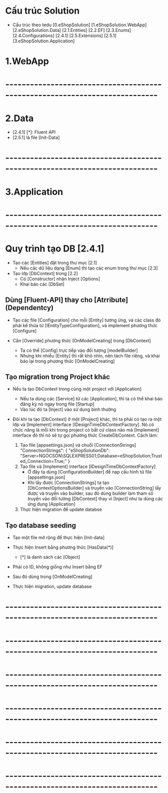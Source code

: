 # Cấu trúc Solution
- Cấu trúc theo tedu
    [0.eShopSolution]
        [1.eShopSolution.WebApp]
        [2.eShopSolution.Data]
            [2.1.Entities]
                <!-- Product.cs -->
            [2.2.EF]
                <!-- EShopDbContext.cs -->
            [2.3.Enums]
            [2.4.Configurations]
                <!-- ProductConfiguration.cs --> [2.4.1]
            [2.5.Extensions]
                <!-- ModelBuilderExtension.cs -->   [2.5.1]
        [3.eShopSolution.Application]

# 1.WebApp

# ---------------------------------------------------------------------------
# 2.Data
- [2.4.1] [*]: Fluent API
    <!-- https://www.learnentityframeworkcore.com/configuration/fluent-api -->
- [2.5.1] là file [Init-Data]

# ---------------------------------------------------------------------------
# 3.Application

# ---------------------------------------------------------------------------
# Quy trình tạo DB [2.4.1]
- Tạo các [Entities] đặt trong thư mục [2.1]
    - Nếu các dữ liệu dạng [Enum] thì tạo các enum trong thư mục [2.3]
- Tạo lớp [DbContext] trong [2.2]
    - Có [Constructor] nhận Inject [Options]
        <!-- public EShopDbContext(DbContextOptions<EShopDbContext> options) : base(options) -->
    - Khai báo các [DbSet]
        <!-- public DbSet<Product> Products { get; set; } -->

## Dùng [Fluent-API] thay cho [Atrribute] (Dependentcy)
- Tạo các file [Configuration] cho mỗi [Entity] tương ứng, và các class đó phải kế thừa từ [IEntityTypeConfiguration<Product>], và implement phương thức [Configure]
    <!-- 
        class ProductConfiguration : IEntityTypeConfiguration<Product>
        {
            public void Configure(EntityTypeBuilder<Product> builder)
            {
                builder.ToTable("AppConfigs");

                builder.HasKey(p => p.Key);

                builder.Property(p => p.Value)
                    .IsRequired(true);
            }
        } 
    -->

- Cần [Override] phương thức [OnModelCreating] trong [DbContext]
    - Ta có thể [Config] trực tiếp vào đối tượng [modelBuilder] 
        <!-- modelBuilder.Entity<Product>().Property(t => t.ProductDate).IsRequired(); -->
    - Nhưng khi nhiều [Entity] thì rất khó nhìn, nên tách file riêng, và khai báo lại trong phương thức [OnModelCreating]
        <!-- modelBuilder.ApplyConfiguration(new ProductConfiguration()); -->

## Tạo migration trong Project khác
- Nếu ta tạo DbContext trong cùng một project với [Application]
    - Nếu ta dùng các [Service] từ các [Application], thì ta có thể khai báo đăng ký nó ngay trong file [Startup]
        <!-- services.AddDbContext<AppDbContext>(options =>
            {  
                options.UseSqlServer(Configuration.GetConnectionString("AppDbContext"));
            }); 
        -->
    - Vào lúc đó ta [Inject] vào sử dụng bình thường
        <!-- public ApplicationDbContext(DbContextOptions<ApplicationDbContext> options) : base(options) { } -->

- Đôi khi ta tạo [DbContext] ở một [Project] khác, thì ta phải có tạo ra một lớp và [Implement] interface [IDesignTimeDbContextFactory<EShopDbContext>]. Nó có chức năng là mỗi khi trong project có bất cứ class nào mà [Implement] interface đó thì nó sẽ tự gọi phương thức CreateDbContext. Cách làm:
    1. Tạo file [appsettings.json] và chuổi [ConnectionStrings]
        "ConnectionStrings": {
            "eShopSolutionDb": "Server=NGOCSON\SQLEXPRESS01;Database=eShopSolution;Trusted_Connection=True;"
        }
    2. Tạo file và [Implement] interface [IDesignTimeDbContextFactory]
        - Ở đây ta dùng [ConfigurationBuilder] để nạp cấu hình từ file [appsettings.json]
        - Khi lấy được [ConnectionStrings] ta tạo [DbContextOptionsBuilder] và truyền vào [ConnectionString] lấy được và truyền vào builder, sau đó dùng builder làm tham số truyền vào đối tường [DbContext] thay vì [Inject] như ta dùng các ứng dụng [Application]
        <!-- 
            public class EShopDbContextFactory : IDesignTimeDbContextFactory<EShopDbContext>
            {
                public EShopDbContext CreateDbContext(string[] args)
                {
                    IConfigurationRoot configuration = new ConfigurationBuilder()
                        .SetBasePath(Directory.GetCurrentDirectory())
                        .AddJsonFile("appsettings.json")
                        .Build();

                    var connectionString = configuration.GetConnectionString("eShopSolutionDb");

                    var optionsBuilder = new DbContextOptionsBuilder<EShopDbContext>();
                    optionsBuilder.UseSqlServer(connectionString);

                    return new EShopDbContext(optionsBuilder.Options);
                }
            } 
        -->
    3. Thực hiện migration để update databse

## Tạo database seeding
- Tạo một file mở rộng để thực hiện [Init-data]
- Thực hiện Insert bằng phương thức [HasData(*)]
    - [*] là danh sách các [Object]
- Phải có ID, không giống như Insert bằng EF

    <!-- 
        modelBuilder.Entity<AppConfig>().HasData(
            new AppConfig() { Key = "HomeTitle", Value = "This is home page of eShopSolution" },
            new AppConfig() { Key = "HomeKeyword", Value = "This is keyword of eShopSolution" }
        );
        modelBuilder.Entity<Language>().HasData(
            new Language() { Id = "vi", Name = "Tiếng Việt", IsDefault = true },
            new Language() { Id = "en", Name = "English", IsDefault = false }
        ); 
    -->
- Sau đó dùng trong [OnModelCreating]
    <!-- modelBuilder.Seed(); -->
- Thực hiện migration, update database

# ---------------------------------------------------------------------------
# ---------------------------------------------------------------------------
# ---------------------------------------------------------------------------
# ---------------------------------------------------------------------------
# ---------------------------------------------------------------------------
# ---------------------------------------------------------------------------